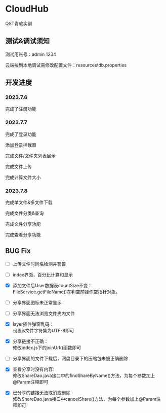 # CloudHub

QST青软实训

## 测试&调试须知

测试用账号：admin 1234

云端拉到本地调试需修改配置文件：resources\db.properties

## 开发进度

### 2023.7.6

完成了注册功能

### 2023.7.7

完成了登录功能

添加登录拦截器

完成文件/文件夹列表展示

完成文件上传

完成计算文件大小

### 2023.7.8

完成单文件&多文件下载

完成文件分类&查询

完成文件分享功能

完成查看分享功能

## BUG Fix

- [ ] 上传文件时同名检测并警告

- [ ] index界面，百分比计算和显示

- [X] 添加文件后User数据表countSize不变： <br>
  FileService.getFileName()在判空前操作空指针对象。

- [ ] 分享界面图标未正常显示

- [ ] 分享界面无法浏览文件夹内文件

- [X] layer插件弹窗乱码： <br>
  设置js文件字符集为UTF-8即可

- [X] 分享链接不正确：<br>
  修改index.js下的joinUrl()函数即可

- [ ] 分享界面的文件下载后，网盘目录下的压缩包未被正确删除

- [X] 查看分享时没有内容:<br>
  修改ShareDao.java接口中的findShareByName()方法，为每个参数加上@Param注释即可

- [X] 已分享的链接无法取消或删除<br>
  修改ShareDao.java接口中cancelShare()方法，为每个参数加上@Param注释即可

